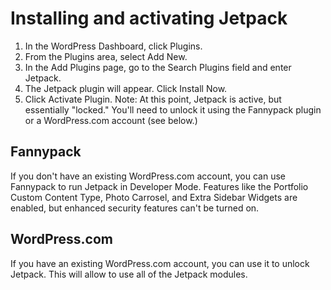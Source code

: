 # Installing and activating Jetpack

1. In the WordPress Dashboard, click Plugins.
2. From the Plugins area, select Add New.
3. In the Add Plugins page, go to the Search Plugins field and enter Jetpack.
4. The Jetpack plugin will appear. Click Install Now. 
5. Click Activate Plugin. Note: At this point, Jetpack is active, but essentially "locked." You'll need to unlock it using the Fannypack plugin or a WordPress.com account (see below.) 

## Fannypack

If you don't have an existing WordPress.com account, you can use Fannypack to run Jetpack in Developer Mode. Features like the Portfolio Custom Content Type, Photo Carrosel, and Extra Sidebar Widgets are enabled, but enhanced security features can't be turned on.
    
## WordPress.com

If you have an existing WordPress.com account, you can use it to unlock Jetpack. This will allow to use all of the Jetpack modules.                     



